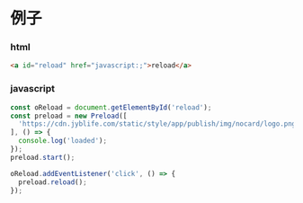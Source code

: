 # 例子

### html

```html
<a id="reload" href="javascript:;">reload</a>
```

### javascript

```javascript
const oReload = document.getElementById('reload');
const preload = new Preload([
  'https://cdn.jyblife.com/static/style/app/publish/img/nocard/logo.png'
], () => {
  console.log('loaded');
});
preload.start();

oReload.addEventListener('click', () => {
  preload.reload();
});
```
